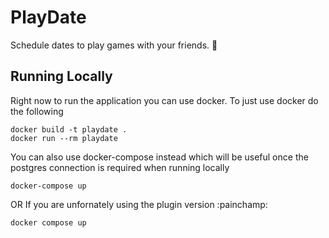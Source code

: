 # PlayDate

Schedule dates to play games with your friends. 🙂

## Running Locally

Right now to run the application you can use docker. To just use docker do the following

```shell
docker build -t playdate .
docker run --rm playdate
```

You can also use docker-compose instead which will be useful once the postgres connection is required when running locally

```shell
docker-compose up
```
OR
If you are unfornately using the plugin version :painchamp:
```shell
docker compose up
```
